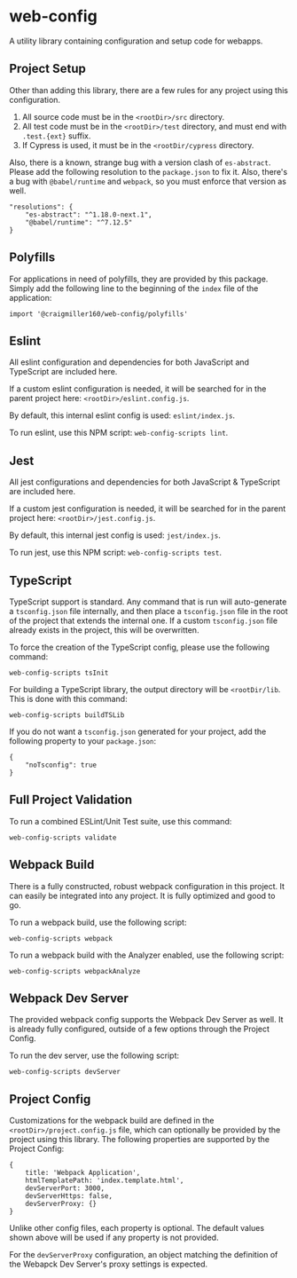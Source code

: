 # web-config

A utility library containing configuration and setup code for webapps.

## Project Setup

Other than adding this library, there are a few rules for any project using this configuration.

1. All source code must be in the `<rootDir>/src` directory.
1. All test code must be in the `<rootDir>/test` directory, and must end with `.test.{ext}` suffix.
1. If Cypress is used, it must be in the `<rootDir/cypress` directory.

Also, there is a known, strange bug with a version clash of `es-abstract`. Please add the following resolution to the `package.json` to fix it. Also, there's a bug with `@babel/runtime` and `webpack`, so you must enforce that version as well.

```
"resolutions": {
    "es-abstract": "^1.18.0-next.1",
    "@babel/runtime": "^7.12.5"
}
```

## Polyfills

For applications in need of polyfills, they are provided by this package. Simply add the following line to the beginning of the `index` file of the application:

```
import '@craigmiller160/web-config/polyfills'
```

## Eslint

All eslint configuration and dependencies for both JavaScript and TypeScript are included here.

If a custom eslint configuration is needed, it will be searched for in the parent project here: `<rootDir>/eslint.config.js`.

By default, this internal eslint config is used: `eslint/index.js`.

To run eslint, use this NPM script: `web-config-scripts lint`.

## Jest

All jest configurations and dependencies for both JavaScript & TypeScript are included here.

If a custom jest configuration is needed, it will be searched for in the parent project here: `<rootDir>/jest.config.js`.

By default, this internal jest config is used: `jest/index.js`.

To run jest, use this NPM script: `web-config-scripts test`.

## TypeScript

TypeScript support is standard. Any command that is run will auto-generate a `tsconfig.json` file internally, and then place a `tsconfig.json` file in the root of the project that extends the internal one. If a custom `tsconfig.json` file already exists in the project, this will be overwritten.

To force the creation of the TypeScript config, please use the following command:

`web-config-scripts tsInit`

For building a TypeScript library, the output directory will be `<rootDir/lib`. This is done with this command:

`web-config-scripts buildTSLib`

If you do not want a `tsconfig.json` generated for your project, add the following property to your `package.json`:

```
{
    "noTsconfig": true
}
```

## Full Project Validation

To run a combined ESLint/Unit Test suite, use this command:

`web-config-scripts validate`

## Webpack Build

There is a fully constructed, robust webpack configuration in this project. It can easily be integrated into any project. It is fully optimized and good to go.

To run a webpack build, use the following script:

`web-config-scripts webpack`

To run a webpack build with the Analyzer enabled, use the following script:

`web-config-scripts webpackAnalyze`

## Webpack Dev Server

The provided webpack config supports the Webpack Dev Server as well. It is already fully configured, outside of a few options through the Project Config.

To run the dev server, use the following script:

`web-config-scripts devServer`

## Project Config

Customizations for the webpack build are defined in the `<rootDir>/project.config.js` file, which can optionally be provided by the project using this library. The following properties are supported by the Project Config:

```
{
    title: 'Webpack Application',
    htmlTemplatePath: 'index.template.html',
    devServerPort: 3000,
    devServerHttps: false,
    devServerProxy: {}
}
```

Unlike other config files, each property is optional. The default values shown above will be used if any property is not provided.

For the `devServerProxy` configuration, an object matching the definition of the Webapck Dev Server's proxy settings is expected.
